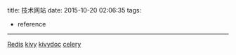 title: 技术网站
date: 2015-10-20 02:06:35
tags:
- reference
---

[Redis](http://redisdoc.com/)
[kivy](https://kivy.org/#home)
[kivydoc](http://kivy.org/docs/)
[celery](http://docs.celeryproject.org/en/latest/django/first-steps-with-django.html#using-celery-with-django)


